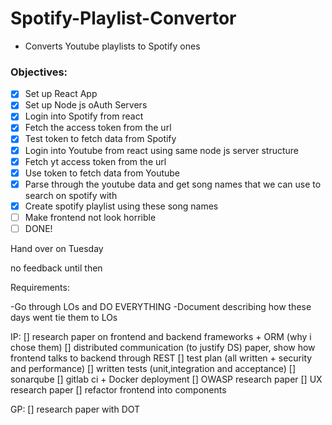 # Spotify-Playlist-Convertor
 - Converts Youtube playlists to Spotify ones


### Objectives:
 - [x] Set up React App
 - [x] Set up Node js oAuth Servers
 - [x] Login into Spotify from react
 - [x] Fetch the access token from the url
 - [x] Test token to fetch data from Spotify
 - [x] Login into Youtube from react using same node js server structure
 - [x] Fetch yt access token from the url
 - [x] Use token to fetch data from Youtube
 - [x] Parse through the youtube data and get song names that we can use to search on spotify with
 - [x] Create spotify playlist using these song names
 - [ ] Make frontend not look horrible
 - [ ] DONE!

Hand over on Tuesday

no feedback until then

Requirements:

-Go through LOs and DO EVERYTHING
-Document describing how these days went tie them to LOs

IP:
[] research paper on frontend and backend frameworks + ORM (why i chose them)
[] distributed communication (to justify DS) paper, show how frontend talks
to backend through REST
[] test plan (all written + security and performance)
[] written tests (unit,integration and acceptance)
[] sonarqube
[] gitlab ci + Docker deployment
[] OWASP research paper
[] UX research paper
[] refactor frontend into components

GP:
[] research paper with DOT